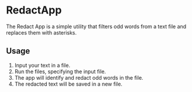 # RedactApp


The Redact App is a simple utility that filters odd words from a text file and replaces them with asterisks.

## Usage

1. Input your text in a file.
2. Run the files, specifying the input file.
3. The app will identify and redact odd words in the file.
4. The redacted text will be saved in a new file.


